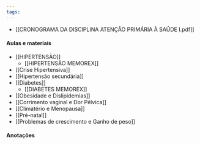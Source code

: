 ```yaml
---
tags:
---
```

- [[CRONOGRAMA DA DISCIPLINA ATENÇÃO PRIMÁRIA À SAÚDE I.pdf]]
#### Aulas e materiais 
- [[HIPERTENSÃO]]
	- [[HIPERTENSÃO MEMOREX]]
- [[Crise Hipertensiva]]
- [[Hipertensão secundária]]
- [[Diabetes]]
	- [[DIABETES MEMOREX]]
- [[Obesidade e Dislipidemias]]
- [[Corrimento vaginal e Dor Pélvica]]
- [[Climatério e Menopausa]]
- [[Pré-natal]]
- [[Problemas de crescimento e Ganho de peso]]
#### Anotações
